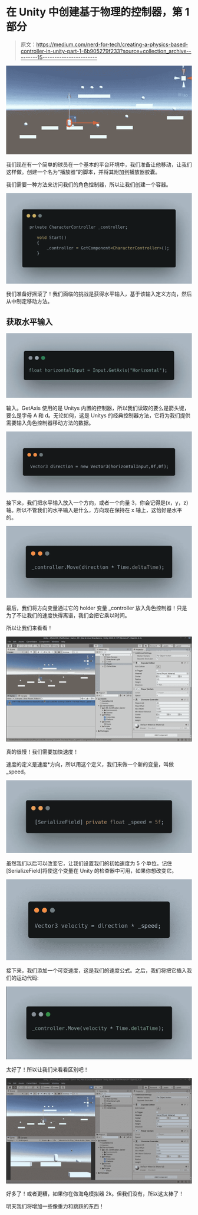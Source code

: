 # 在 Unity 中创建基于物理的控制器，第 1 部分

> 原文：<https://medium.com/nerd-for-tech/creating-a-physics-based-controller-in-unity-part-1-6b905279f233?source=collection_archive---------15----------------------->

![](img/72ab68939b69dd4e8f7bb897e64d16f3.png)

我们现在有一个简单的球员在一个基本的平台环境中，我们准备让他移动，让我们这样做。创建一个名为“播放器”的脚本，并将其附加到播放器胶囊。

我们需要一种方法来访问我们的角色控制器，所以让我们创建一个容器。

![](img/0c26b33b53d2ce22127204c87a32a783.png)

我们准备好摇滚了！我们面临的挑战是获得水平输入，基于该输入定义方向，然后从中制定移动方法。

## 获取水平输入

![](img/7c5325d3c7c69af1b4882f7fe33465c2.png)

输入。GetAxis 使用的是 Unitys 内置的控制器，所以我们读取的要么是箭头键，要么是字母 A 和 d。无论如何，这是 Unitys 的经典控制器方法，它将为我们提供需要输入角色控制器移动方法的数据。

![](img/33138997695e43268ccadf2737597727.png)

接下来，我们把水平输入放入一个方向，或者一个向量 3，你会记得是(x，y，z)轴。所以不管我们的水平输入是什么，方向现在保持在 x 轴上，这恰好是水平的。

![](img/f2bd139b09bfd7315f231211011943e5.png)

最后，我们将方向变量通过它的 holder 变量 _controller 放入角色控制器！只是为了不让我们的速度快得离谱，我们会把它乘以时间。

所以让我们来看看！

![](img/2cebdc62d59be726f7e914a12b0a590a.png)

真的很慢！我们需要加快速度！

速度的定义是速度*方向，所以用这个定义，我们来做一个新的变量，叫做 _speed。

![](img/21382408531ff998ed545fe17074384e.png)

虽然我们以后可以改变它，让我们设置我们的初始速度为 5 个单位。记住[SerializeField]将使这个变量在 Unity 的检查器中可用，如果你想改变它。

![](img/ba03dea9dc93f11085927139fe2800bd.png)

接下来，我们添加一个可变速度，这是我们的速度公式。之后，我们将把它插入我们的运动代码:

![](img/8de2fe46b26c983301da55428cf1735d.png)

太好了！所以让我们来看看区别吧！

![](img/5e407f48a7423416b8635a8d11ad2910.png)

好多了！或者更糟，如果你在做海龟模拟器 2k。但我们没有，所以这太棒了！

明天我们将增加一些像重力和跳跃的东西！